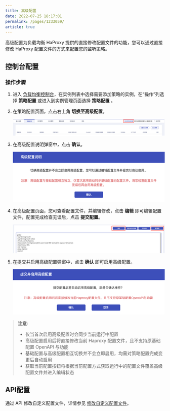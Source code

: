```yaml
---
title: 高级配置  
date: 2022-07-25 18:17:01
permalink: /pages/1233059/
article: true
---
```


高级配置为负载均衡 HaProxy 提供的直接修改配置文件的功能，您可以通过直接修改 HaProxy 配置文件的方式来配置您的监听策略。

## 控制台配置

### 操作步骤

1. 进入 [负载均衡控制台](https://console.capitalonline.net/loadbalancers)，在实例列表中选择需要添加策略的实例，在“操作”列选择 **策略配置** 或进入到实例管理页面选择 **策略配置** 。

2. 在策略配置页面，点击右上角 **切换至高级配置**。

   ![策略列表](../../pic/ha-config1.png)

3. 在高级配置说明弹窗中，点击 **确认**。

   ![高级配置](../../pic/ha-config2.png)

4. 在高级配置页面，您可查看配置文件，并编辑修改，点击 **编辑** 即可编辑配置文件，配置完成检查无误后，点击 **提交配置**。

   ![高级配置](../../pic/ha-config3.png)

5. 在提交并启用高级配置弹窗中，点击 **确认** 即可启用高级配置。

   ![高级配置](../../pic/ha-config4.png)

>**注意**:
>
>+ 仅当首次启用高级配置时会同步当前运行中配置
>+ 高级配置启用后将直接修改当前 Haproxy 配置文件，且不支持原基础配置 OpenAPI 与功能
>+ 基础配置与高级配置相互切换并不会立即启用，均需对策略配置完成变更后自动启用
>+ 获取当前配置按钮将根据当前配置方式获取运行中的配置文件覆盖高级配置文件并进入编辑状态


## API配置

通过 API 修改自定义配置文件，详情参见 [修改自定义配置文件](../../09.API文档/03.监听策略相关接口/04.修改自定义配置文件.md)。
